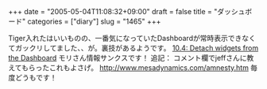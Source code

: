 +++
date = "2005-05-04T11:08:32+09:00"
draft = false
title = "ダッシュボード"
categories = ["diary"]
slug = "1465"
+++

Tiger入れたはいいものの、一番気になっていたDashboardが常時表示できなくてガックリしてました、、が。裏技があるようです。
<a href="http://www.macosxhints.com/article.php?story=20050422172929402" target="_blank">10.4: Detach widgets from the Dashboard</a>
モリさん情報サンクスです！
追記：
コメント欄でjeffさんに教えてもらったこれもよさげ。
http://www.mesadynamics.com/amnesty.htm
毎度どうもです！
